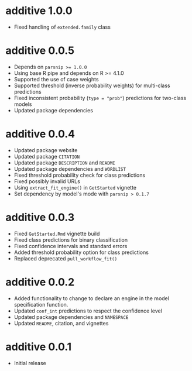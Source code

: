 # additive 1.0.0

- Fixed handling of `extended.family` class

# additive 0.0.5

- Depends on `parsnip >= 1.0.0`
- Using base R pipe and depends on R >= 4.1.0
- Supported the use of case weights
- Supported threshold (inverse probability weights) for multi-class predictions
- Fixed inconsistent probability (`type = "prob"`) predictions for two-class models
- Updated package dependencies

# additive 0.0.4

- Updated package website
- Updated package `CITATION`
- Updated package `DESCRIPTION` and `README`
- Updated package dependencies and `WORDLIST`
- Fixed threshold probability check for class predictions
- Fixed possibly invalid URLs
- Using `extract_fit_engine()` in `GetStarted` vignette
- Set dependency by model's mode with `parsnip > 0.1.7`

# additive 0.0.3

- Fixed `GetStarted.Rmd` vignette build
- Fixed class predictions for binary classification
- Fixed confidence intervals and standard errors
- Added threshold probability option for class predictions
- Replaced deprecated `pull_workflow_fit()`

# additive 0.0.2

- Added functionality to change to declare an engine in the model specification function.
- Updated `conf_int` predictions to respect the confidence level
- Updated package dependencies and `NAMESPACE`
- Updated `README`, citation, and vignettes

# additive 0.0.1

- Initial release
